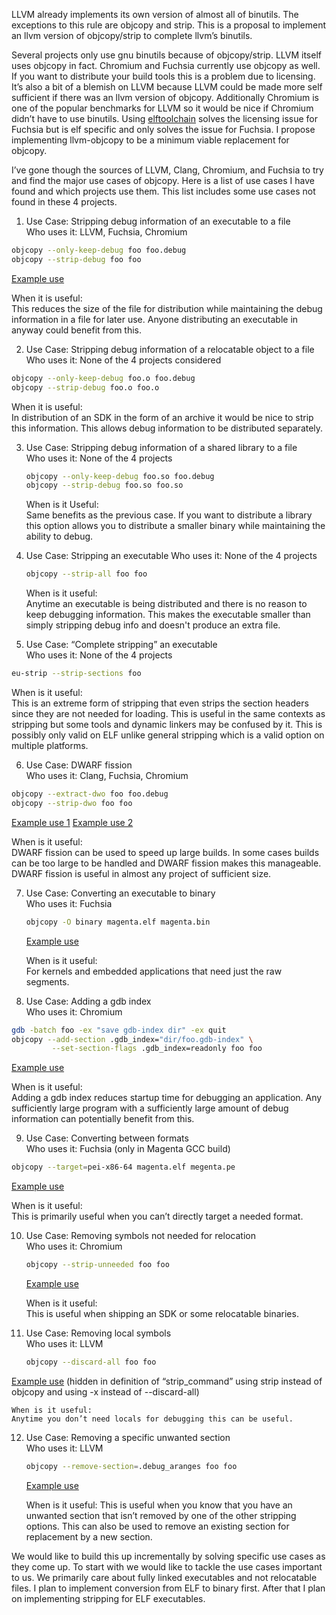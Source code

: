 LLVM already implements its own version of almost all of binutils. The
exceptions to this rule are objcopy and strip. This is a proposal to implement
an llvm version of objcopy/strip to complete llvm’s binutils.

Several projects only use gnu binutils because of objcopy/strip. LLVM itself
uses objcopy in fact. Chromium and Fuchsia currently use objcopy as well. If you
want to distribute your build tools this is a problem due to licensing. It’s
also a bit of a blemish on LLVM because LLVM could be made more self sufficient
if there was an llvm version of objcopy. Additionally Chromium is one of the
popular benchmarks for LLVM so it would be nice if Chromium didn’t have to use
binutils. Using
[elftoolchain](https://sourceforge.net/p/elftoolchain/wiki/Home/)
solves the licensing issue for Fuchsia but is elf specific and only solves the
issue for Fuchsia. I propose implementing llvm-objcopy to be a minimum viable
replacement for objcopy.

I’ve gone though the sources of LLVM, Clang, Chromium, and Fuchsia to try and
find the major use cases of objcopy. Here is a list of use cases I have found
and which projects use them. This list includes some use cases not found in
these 4 projects.

1. Use Case: Stripping debug information of an executable to a file  
   Who uses it: LLVM, Fuchsia, Chromium

  ```sh
  objcopy --only-keep-debug foo foo.debug
  objcopy --strip-debug foo foo
  ```
  [Example use](https://github.com/llvm-mirror/llvm/blob/cd789d8cfe12aa374e66eafc748f4fc06e149ca7/cmake/modules/AddLLVM.cmake)

  When it is useful:  
  This reduces the size of the file for distribution while maintaining the debug
  information in a file for later use. Anyone distributing an executable in
  anyway could benefit from this.

2. Use Case: Stripping debug information of a relocatable object to a file  
   Who uses it: None of the 4 projects considered

  ```sh
  objcopy --only-keep-debug foo.o foo.debug
  objcopy --strip-debug foo.o foo.o
  ```

  When it is useful:  
  In distribution of an SDK in the form of an archive it would be nice to strip
  this information. This allows debug information to be distributed separately.

3. Use Case: Stripping debug information of a shared library to a file  
   Who uses it: None of the 4 projects

   ```sh
   objcopy --only-keep-debug foo.so foo.debug
   objcopy --strip-debug foo.so foo.so
   ```

   When is it Useful:  
   Same benefits as the previous case. If you want to distribute a library this
   option allows you to distribute a smaller binary while maintaining the ability
   to debug.

4. Use Case:		Stripping an executable
   Who uses it:		None of the 4 projects

   ```sh
   objcopy --strip-all foo foo
   ```

   When is it useful:  
   Anytime an executable is being distributed and there is no reason to keep
   debugging information. This makes the executable smaller than simply
   stripping debug info and doesn't produce an extra file.

5. Use Case: “Complete stripping” an executable  
   Who uses it: None of the 4 projects

  ```sh
  eu-strip --strip-sections foo
  ```

  When is it useful:  
  This is an extreme form of stripping that even strips the section headers
  since they are not needed for loading. This is useful in the same contexts as
  stripping but some tools and dynamic linkers may be confused by it. This is
  possibly only valid on ELF unlike general stripping which is a valid option on
  multiple platforms.

6. Use Case: DWARF fission  
   Who uses it: Clang, Fuchsia, Chromium

  ```sh
  objcopy --extract-dwo foo foo.debug
  objcopy --strip-dwo foo foo
  ```

  [Example use 1](https://github.com/llvm-mirror/clang/blob/3efd04e48004628cfaffead00ecb1c206b0b6cb2/lib/Driver/ToolChains/CommonArgs.cpp)
  [Example use 2](https://github.com/llvm-mirror/clang/blob/a0badfbffbee71c2c757d580fc852d2124dadc5a/test/Driver/split-debug.s)

  When is it useful:  
  DWARF fission can be used to speed up large builds. In some cases builds can
  be too large to be handled and DWARF fission makes this manageable. DWARF
  fission is useful in almost any project of sufficient size.

7. Use Case: Converting an executable to binary  
   Who uses it: Fuchsia

   ```sh
   objcopy -O binary magenta.elf magenta.bin
   ```

   [Example use](https://fuchsia.googlesource.com/magenta/+/master/make/build.mk#20)

   When is it useful:  
   For kernels and embedded applications that need just the raw segments.

8. Use Case: Adding a gdb index  
   Who uses it: Chromium

  ```sh
  gdb -batch foo -ex "save gdb-index dir" -ex quit
  objcopy --add-section .gdb_index="dir/foo.gdb-index" \
           --set-section-flags .gdb_index=readonly foo foo
  ```

  [Example use](https://cs.chromium.org/chromium/src/build/gdb-add-index?type=cs&q=objcopy&l=71)

  When is it useful:  
  Adding a gdb index reduces startup time for debugging an application. Any
  sufficiently large program with a sufficiently large amount of debug
  information can potentially benefit from this.

9. Use Case: Converting between formats  
   Who uses it: Fuchsia (only in Magenta GCC build)

  ```sh
  objcopy --target=pei-x86-64 magenta.elf megenta.pe
  ```

  [Example use](https://fuchsia.googlesource.com/magenta/+/master/bootloader/build.mk#97)

  When is it useful:  
  This is primarily useful when you can’t directly target a needed format.

10. Use Case: Removing symbols not needed for relocation  
    Who uses it: Chromium

    ```sh
    objcopy --strip-unneeded foo foo
    ```

    [Example use](https://cs.chromium.org/chromium/src/third_party/libevdev/src/common.mk?type=cs&q=objcopy&l=397)

    When is it useful:  
    This is useful when shipping an SDK or some relocatable binaries.

11. Use Case: Removing local symbols  
    Who uses it: LLVM

    ```sh
    objcopy --discard-all foo foo
    ```

   [Example use](https://github.com/llvm-mirror/llvm/blob/cd789d8cfe12aa374e66eafc748f4fc06e149ca7/cmake/modules/AddLLVM.cmake)
   (hidden in definition of “strip_command” using strip instead of objcopy and
    using -x instead of --discard-all)

    When is it useful:  
    Anytime you don’t need locals for debugging this can be useful.

12. Use Case: Removing a specific unwanted section  
    Who uses it: LLVM

      ```sh
      objcopy --remove-section=.debug_aranges foo foo
      ```

    [Example use](https://github.com/llvm-mirror/llvm/blob/93e6e5414ded14bcbb233baaaa5567132fee9a0c/test/DebugInfo/Inputs/fission-ranges.cc)

    When is it useful:
    This is useful when you know that you have an unwanted section that isn’t
    removed by one of the other stripping options. This can also be used to
    remove an existing section for replacement by a new section.

We would like to build this up incrementally by solving specific use cases
as they come up. To start with we would like to tackle the use cases
important to us. We primarily care about fully linked executables and not
relocatable files. I plan to implement conversion from ELF to binary first.
After that I plan on implementing stripping for ELF executables.
